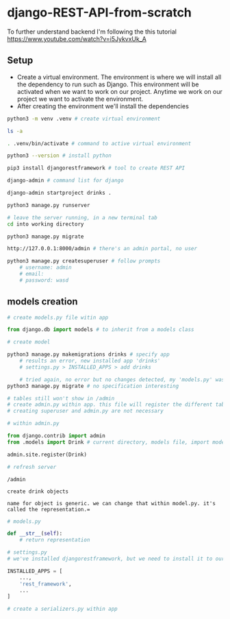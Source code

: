 # django-REST-API-from-scratch

To further understand backend I'm following the this tutorial https://www.youtube.com/watch?v=i5JykvxUk_A

## Setup
* Create a virtual environment. The environment is where we will install all the dependency to run such as Django. This environment will be activated when we want to work on our project. Anytime we work on our project we want to activate the environment.
* After creating the environment we'll install the dependencies

```bash
python3 -m venv .venv # create virtual environment

ls -a 

. .venv/bin/activate # command to active virtual environment

python3 --version # install python

pip3 install djangorestframework # tool to create REST API

django-admin # command list for django

django-admin startproject drinks .

python3 manage.py runserver
```

```bash
# leave the server running, in a new terminal tab
cd into working directory

python3 manage.py migrate
```

```bash
http://127.0.0.1:8000/admin # there's an admin portal, no user

python3 manage.py createsuperuser # follow prompts
    # username: admin 
    # email:
    # password: wasd
```

## models creation
```python
# create models.py file witin app

from django.db import models # to inherit from a models class

# create model
```

```bash
python3 manage.py makemigrations drinks # specify app
    # results an error, new installed app 'drinks'
    # settings.py > INSTALLED_APPS > add drinks

    # tried again, no error but no changes detected, my 'models.py' was incorrectly named 'model.py'
python3 manage.py migrate # no specification interesting

# tables still won't show in /admin
# create admin.py within app. this file will register the different tables within the admin panel.
# creating superuser and admin.py are not necessary
```

```python
# within admin.py

from django.contrib import admin
from .models import Drink # current directory, models file, import model(s)

admin.site.register(Drink)

# refresh server
```

```
/admin

create drink objects

name for object is generic. we can change that within model.py. it's called the representation.=
```

```python
# models.py

def __str__(self):
    # return representation
```

```python
# settings.py
# we've installed djangorestframework, but we need to install it to our app list

INSTALLED_APPS = [
    ...,
    'rest_framework',
    ...
]

# create a serializers.py within app

```